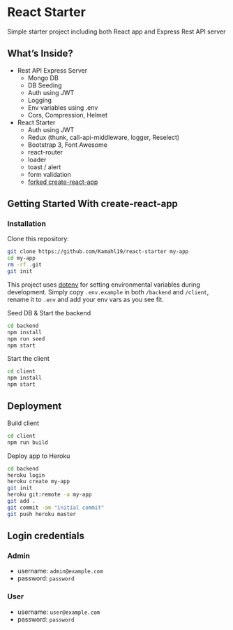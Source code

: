 # React Starter

Simple starter project including both React app and Express Rest API server

## What’s Inside?

* Rest API Express Server
    * Mongo DB
    * DB Seeding
    * Auth using JWT
    * Logging
    * Env variables using .env
    * Cors, Compression, Helmet
* React Starter
    * Auth using JWT
    * Redux (thunk, call-api-middleware, logger, Reselect)
    * Bootstrap 3, Font Awesome
    * react-router
    * loader
    * toast / alert
    * form validation
    * [forked create-react-app](https://github.com/Kamahl19/create-react-app/tree/kamahl19-customizations/packages/react-scripts)

## Getting Started With create-react-app

### Installation

Clone this repository:

```sh
git clone https://github.com/Kamahl19/react-starter my-app
cd my-app
rm -rf .git
git init
```

This project uses [dotenv](https://www.npmjs.com/package/dotenv) for setting environmental variables during development. Simply copy `.env.example` in both ``/backend`` and ``/client``, rename it to `.env` and add your env vars as you see fit.

Seed DB & Start the backend

```sh
cd backend
npm install
npm run seed
npm start
```

Start the client

```sh
cd client
npm install
npm start
```

## Deployment

Build client
```sh
cd client
npm run build
```

Deploy app to Heroku
```sh
cd backend
heroku login
heroku create my-app
git init
heroku git:remote -a my-app
git add .
git commit -am "initial commit"
git push heroku master
```

## Login credentials

### Admin

* username: `admin@example.com`
* password: `password`

### User

* username: `user@example.com`
* password: `password`
